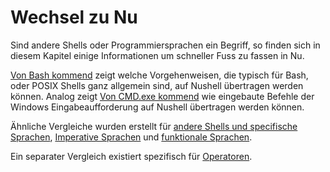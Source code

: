 # Wechsel zu Nu

Sind andere Shells oder Programmiersprachen ein Begriff, so finden sich in diesem Kapitel einige Informationen um schneller Fuss zu fassen in Nu.

[Von Bash kommend](coming_from_bash.md) zeigt welche Vorgehenweisen, die typisch für Bash, oder POSIX Shells ganz allgemein sind, auf Nushell übertragen werden können.
Analog zeigt [Von CMD.exe kommend](/book/coming_from_cmd.md) wie eingebaute Befehle der Windows Eingabeaufforderung auf Nushell übertragen werden können.

Ähnliche Vergleiche wurden erstellt für [andere Shells und specifische Sprachen](/book/nushell_map.md), [Imperative Sprachen](/book/nushell_map_imperative.md) und [funktionale Sprachen](/book/nushell_map_functional.md).

Ein separater Vergleich existiert spezifisch für [Operatoren](/book/nushell_operator_map.md).
